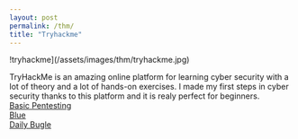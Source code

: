 ```yaml
---
layout: post
permalink: /thm/
title: "Tryhackme"
---
```


!tryhackme](/assets/images/thm/tryhackme.jpg)

TryHackMe is an amazing online platform for learning cyber security with a lot of theory and a lot of hands-on exercises. I made my first steps in cyber security thanks to this platform and it is realy perfect for beginners.<br />
[Basic Pentesting](/posts/thm/basic-pentesting) <br />
[Blue](/posts/thm/blue) <br />
[Daily Bugle](/posts/thm/daily-bugle) <br />
